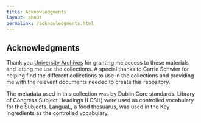 ```yaml
---
title: Acknowledgments
layout: about
permalink: /acknowledgments.html
---
```


## Acknowledgments

Thank you [University Archives](https://libraries.indiana.edu/university-archives) for granting me access to these materials and letting me use the collections. A special thanks to Carrie Schwier for helping find the different collections to use in the collections and providing me with the relevent documents needed to create this repository.  

The metadata used in this collection was by Dublin Core standards. Library of Congress Subject Headings (LCSH) were used as controlled vocabulary for the Subjects. LanguaL, a food thesuarus, was used in the Key Ingredients as the controlled vocabulary. 
